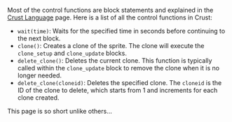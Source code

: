 Most of the control functions are block statements and explained in the [Crust Language](crust-language.md) page. Here is a list of all the control functions in Crust:

- `wait(time)`: Waits for the specified time in seconds before continuing to the next block.
- `clone()`: Creates a clone of the sprite. The clone will execute the `clone_setup` and `clone_update` blocks.
- `delete_clone()`: Deletes the current clone. This function is typically called within the `clone_update` block to remove the clone when it is no longer needed.
- `delete_clone(cloneid)`: Deletes the specified clone. The `cloneid` is the ID of the clone to delete, which starts from 1 and increments for each clone created.

This page is so short unlike others...
